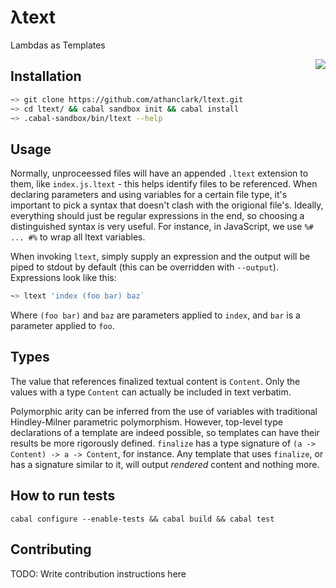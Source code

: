 λtext
=====

Lambdas as Templates

<img src="https://raw.githubusercontent.com/athanclark/ltext/master/nonsense/ltext.png" align="right">

## Installation

```bash
~> git clone https://github.com/athanclark/ltext.git
~> cd ltext/ && cabal sandbox init && cabal install
~> .cabal-sandbox/bin/ltext --help
```

## Usage

Normally, unproceessed files will have an appended `.ltext` extension to them,
like `index.js.ltext` - this helps identify files to be referenced. When declaring
parameters and using variables for a certain file type, it's important to pick
a syntax that doesn't clash with the origional file's. Ideally, everything should
just be regular expressions in the end, so choosing a distinguished syntax is
very useful. For instance, in JavaScript, we use `%# ... #%` to wrap all ltext
variables.

When invoking `ltext`, simply supply an expression and the output will be piped to
stdout by default (this can be overridden with `--output`). Expressions look like
this:

```bash
~> ltext 'index (foo bar) baz`
```

Where `(foo bar)` and `baz` are parameters applied to `index`, and `bar` is a parameter
applied to `foo`.

## Types

The value that references finalized textual content is `Content`. Only the values with a
type `Content` can actually be included in text verbatim.

Polymorphic arity can be inferred from the use of variables with traditional Hindley-Milner
parametric polymorphism. However, top-level type declarations of a template are indeed
possible, so templates can have their results be more rigorously defined. `finalize` has a
type signature of `(a -> Content) -> a -> Content`, for instance. Any template that uses
`finalize`, or has a signature similar to it, will output _rendered_ content and nothing more.

## How to run tests

```
cabal configure --enable-tests && cabal build && cabal test
```

## Contributing

TODO: Write contribution instructions here
